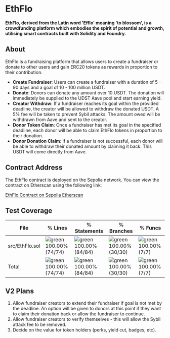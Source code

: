 # EthFlo 

**EthFlo, derived from the Latin word 'Efflo' meaning 'to blossom', is a crowdfunding platform which embodies the spirit of potential and growth, utilising smart contracts built with Solidity and Foundry.**


## About

EthFlo is a fundraising platform that allows users to create a fundraiser or donate to other users and gain ERC20 tokens as rewards in proportion to their contribution.


- **Create Fundraiser**: Users can create a fundraiser with a duration of 5 - 90 days and a goal of 10 - 100 million USDT. 
- **Donate**: Donors can donate any amount over 10 USDT. The donation will immediately be supplied to the UDST Aave pool and start earning yield.
- **Creator Withdraw**: If a fundraiser reaches its goal within the provided deadline, the creator will be allowed to withdraw the donated USDT. A 5% fee will be taken to prevent Sybil attacks. The amount owed will be withdrawn from Aave and sent to the creator.
- **Donor Token Claim**: Once a fundraiser has met its goal in the specified deadline, each donor will be able to claim EthFlo tokens in proportion to their donation. 
- **Donor Donation Claim**: If a fundraiser is not successful, each donor will be able to withdraw their donated amount by claiming it back. This USDT will come directly from Aave.

## Contract Address

The EthFlo contract is deployed on the Sepolia network. You can view the contract on Etherscan using the following link:

[EthFlo Contract on Sepolia Etherscan](https://sepolia.etherscan.io/address/0x90F897AF3c3780A68eB198ddAc574C994911604b)

## Test Coverage

| File                      | % Lines         | % Statements    | % Branches      | % Funcs       |
|---------------------------|-----------------|-----------------|-----------------|---------------|
| src/EthFlo.sol            | ![green](https://via.placeholder.com/15/008000/000000?text=+) 100.00% (74/74) | ![green](https://via.placeholder.com/15/008000/000000?text=+) 100.00% (84/84) | ![green](https://via.placeholder.com/15/008000/000000?text=+) 100.00% (30/30) | ![green](https://via.placeholder.com/15/008000/000000?text=+) 100.00% (7/7) |
| Total                     | ![green](https://via.placeholder.com/15/008000/000000?text=+) 100.00% (74/74) | ![green](https://via.placeholder.com/15/008000/000000?text=+) 100.00% (84/84) | ![green](https://via.placeholder.com/15/008000/000000?text=+) 100.00% (30/30) | ![green](https://via.placeholder.com/15/008000/000000?text=+) 100.00% (7/7) |


## V2 Plans

1. Allow fundraiser creators to extend their fundraiser if goal is not met by the deadline. An option will be given to donors at this point if they want to claim their donation back or allow the fundraiser to continue.
2. Allow fundraiser creators to verify themselves - this will allow the Sybil attack fee to be removed.
3. Decide on the value for token holders (perks, yield cut, badges, etc).